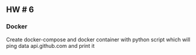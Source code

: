 ## HW # 6
### Docker

Create docker-compose and docker container with python script which will ping data api.github.com and print it
